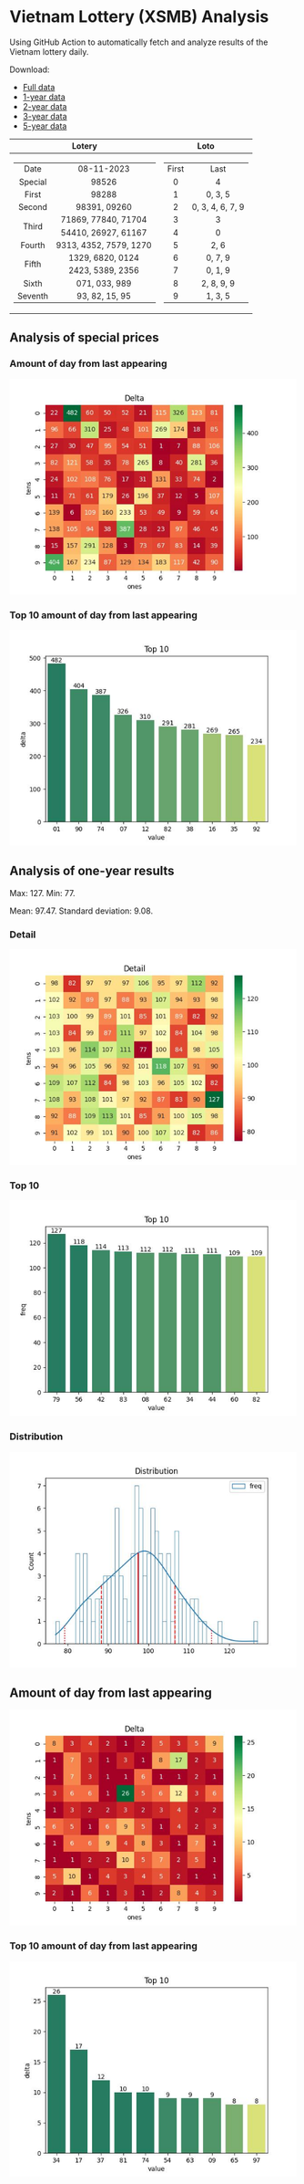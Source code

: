# Vietnam Lottery (XSMB) Analysis

Using GitHub Action to automatically fetch and analyze results of the Vietnam lottery daily.

Download:

* [Full data](https://raw.githubusercontent.com/khiemdoan/vietnam-lottery-xsmb-analysis/main/results/xsmb.csv)
* [1-year data](https://raw.githubusercontent.com/khiemdoan/vietnam-lottery-xsmb-analysis/main/results/xsmb_1_year.csv)
* [2-year data](https://raw.githubusercontent.com/khiemdoan/vietnam-lottery-xsmb-analysis/main/results/xsmb_2_year.csv)
* [3-year data](https://raw.githubusercontent.com/khiemdoan/vietnam-lottery-xsmb-analysis/main/results/xsmb_3_year.csv)
* [5-year data](https://raw.githubusercontent.com/khiemdoan/vietnam-lottery-xsmb-analysis/main/results/xsmb_5_year.csv)

| Lotery      | Loto |
| :-----------: | :-----------: |
| <table><tr><td>Date</td><td>08-11-2023</td></tr><tr><td>Special</td><td>98526</td></tr><tr><td>First</td><td>98288</td></tr><tr><td>Second</td><td>98391, 09260</td></tr><tr><td rowspan="2">Third</td><td>71869, 77840, 71704</td></tr><tr><td>54410, 26927, 61167</td></tr><tr><td>Fourth</td><td>9313, 4352, 7579, 1270</td></tr><tr><td rowspan="2">Fifth</td><td>1329, 6820, 0124</td></tr><tr><td>2423, 5389, 2356</td></tr><tr><td>Sixth</td><td>071, 033, 989</td></tr><tr><td>Seventh</td><td>93, 82, 15, 95</td></tr></table> | <table><tr><td>First</td><td>Last</td></tr><tr><td>0</td><td>4</td></tr><tr><td>1</td><td>0, 3, 5</td></tr><tr><td>2</td><td>0, 3, 4, 6, 7, 9</td></tr><tr><td>3</td><td>3</td></tr><tr><td>4</td><td>0</td></tr><tr><td>5</td><td>2, 6</td></tr><tr><td>6</td><td>0, 7, 9</td></tr><tr><td>7</td><td>0, 1, 9</td></tr><tr><td>8</td><td>2, 8, 9, 9</td></tr><tr><td>9</td><td>1, 3, 5</td></tr></table> |


<h2>Analysis of special prices</h2>

<h3>Amount of day from last appearing</h3>

![Delta](images/special_delta.jpg)

<h3>Top 10 amount of day from last appearing</h3>

![Delta top 10](images/special_delta_top_10.jpg)

<h2>Analysis of one-year results</h2>

Max: 127. Min: 77.

Mean: 97.47. Standard deviation: 9.08.

<h3>Detail</h3>

![Detail](images/heatmap.jpg)

<h3>Top 10</h3>

![Top 10](images/top-10.jpg)

<h3>Distribution</h3>

![Distribution](images/distribution.jpg)

<h2>Amount of day from last appearing</h2>

![Delta](images/delta.jpg)

<h3>Top 10 amount of day from last appearing</h3>

![Delta top 10](images/delta_top_10.jpg)